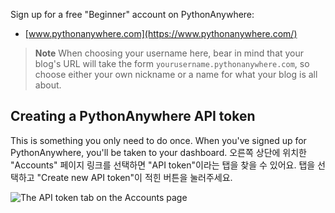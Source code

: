 Sign up for a free "Beginner" account on PythonAnywhere:

* [www.pythonanywhere.com](https://www.pythonanywhere.com/)

> **Note** When choosing your username here, bear in mind that your blog's URL will take the form `yourusername.pythonanywhere.com`, so choose either your own nickname or a name for what your blog is all about.

## Creating a PythonAnywhere API token

This is something you only need to do once. When you've signed up for PythonAnywhere, you'll be taken to your dashboard. 오른쪽 상단에 위치한 "Accounts" 페이지 링크를 선택하면 "API token"이라는 탭을 찾을 수 있어요. 탭을 선택하고 "Create new API token"이 적힌 버튼을 눌러주세요.

![The API token tab on the Accounts page](images/pythonanywhere_create_api_token.png)